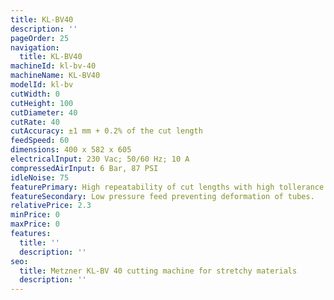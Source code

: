 ```yaml
---
title: KL-BV40
description: ''
pageOrder: 25
navigation:
  title: KL-BV40
machineId: kl-bv-40
machineName: KL-BV40
modelId: kl-bv
cutWidth: 0
cutHeight: 100
cutDiameter: 40
cutRate: 40
cutAccuracy: ±1 mm + 0.2% of the cut length
feedSpeed: 60
dimensions: 400 x 582 x 605
electricalInput: 230 Vac; 50/60 Hz; 10 A
compressedAirInput: 6 Bar, 87 PSI
idleNoise: 75
featurePrimary: High repeatability of cut lengths with high tollerance
featureSecondary: Low pressure feed preventing deformation of tubes.
relativePrice: 2.3
minPrice: 0
maxPrice: 0
features:
  title: ''
  description: ''
seo:
  title: Metzner KL-BV 40 cutting machine for stretchy materials
  description: ''
---
```

